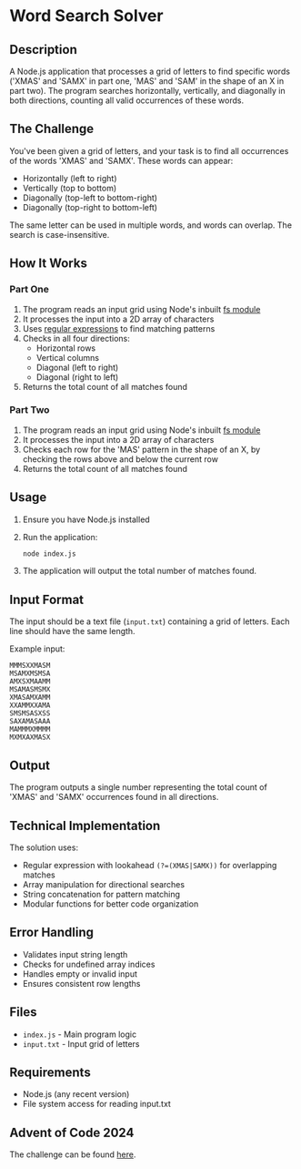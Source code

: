 # Word Search Solver

## Description
A Node.js application that processes a grid of letters to find specific words ('XMAS' and 'SAMX' in part one, 'MAS' and 'SAM' in the shape of an X in part two). The program searches horizontally, vertically, and diagonally in both directions, counting all valid occurrences of these words.

## The Challenge
You've been given a grid of letters, and your task is to find all occurrences of the words 'XMAS' and 'SAMX'. These words can appear:
- Horizontally (left to right)
- Vertically (top to bottom)
- Diagonally (top-left to bottom-right)
- Diagonally (top-right to bottom-left)

The same letter can be used in multiple words, and words can overlap. The search is case-insensitive.

## How It Works
### Part One
1. The program reads an input grid using Node's inbuilt [fs module](https://www.w3schools.com/nodejs/nodejs_filesystem.asp)
2. It processes the input into a 2D array of characters
3. Uses [regular expressions](https://www.w3schools.com/jsref/jsref_obj_regexp.asp) to find matching patterns
4. Checks in all four directions:
   - Horizontal rows
   - Vertical columns
   - Diagonal (left to right)
   - Diagonal (right to left)
5. Returns the total count of all matches found

### Part Two
1. The program reads an input grid using Node's inbuilt [fs module](https://www.w3schools.com/nodejs/nodejs_filesystem.asp)
2. It processes the input into a 2D array of characters
3. Checks each row for the 'MAS' pattern in the shape of an X, by checking the rows above and below the current row
4. Returns the total count of all matches found

## Usage
1. Ensure you have Node.js installed
2. Run the application:
   ```bash
   node index.js
   ```

3. The application will output the total number of matches found.

## Input Format
The input should be a text file (`input.txt`) containing a grid of letters. Each line should have the same length.

Example input:
```
MMMSXXMASM
MSAMXMSMSA
AMXSXMAAMM
MSAMASMSMX
XMASAMXAMM
XXAMMXXAMA
SMSMSASXSS
SAXAMASAAA
MAMMMXMMMM
MXMXAXMASX
```

## Output
The program outputs a single number representing the total count of 'XMAS' and 'SAMX' occurrences found in all directions.

## Technical Implementation
The solution uses:
- Regular expression with lookahead `(?=(XMAS|SAMX))` for overlapping matches
- Array manipulation for directional searches
- String concatenation for pattern matching
- Modular functions for better code organization

## Error Handling
- Validates input string length
- Checks for undefined array indices
- Handles empty or invalid input
- Ensures consistent row lengths

## Files
- `index.js` - Main program logic
- `input.txt` - Input grid of letters

## Requirements
- Node.js (any recent version)
- File system access for reading input.txt

## Advent of Code 2024

The challenge can be found [here](https://adventofcode.com/2024/day/4).
